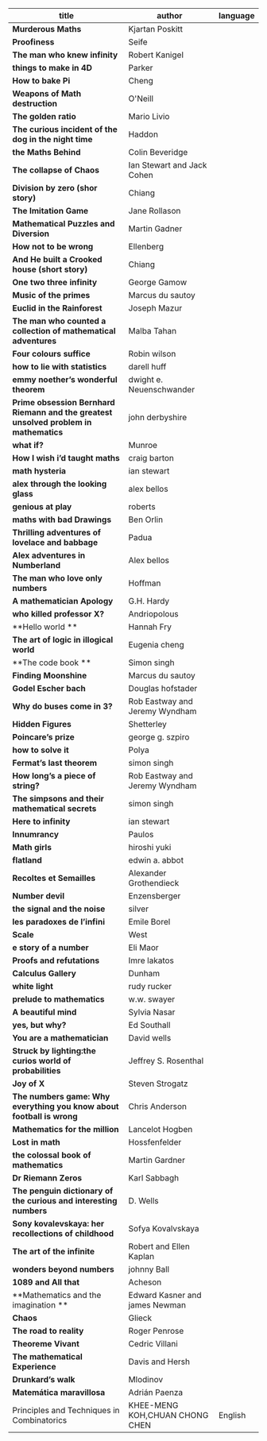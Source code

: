 |title|author|language|
|---|---|---|
|**Murderous Maths**|Kjartan Poskitt|
|**Proofiness**|Seife|
|**The man who knew infinity**|Robert Kanigel|
|**things to make in 4D**|Parker|
|**How to bake Pi**|Cheng|
|**Weapons of Math destruction**|O'Neill|
|**The golden ratio**|Mario Livio|
|**The curious incident of the dog in the night time**|Haddon|
|**the Maths Behind**|Colin Beveridge|
|**The collapse of Chaos**|Ian Stewart and Jack Cohen|
|**Division by zero (shor story)**|Chiang|
|**The Imitation Game**|Jane Rollason|
|**Mathematical Puzzles and Diversion**|Martin Gadner|
|**How not to be wrong**|Ellenberg|
|**And He built a Crooked house (short story)**|Chiang|
|**One two three infinity**|George Gamow|
|**Music of the primes**|Marcus du sautoy|
|**Euclid in the Rainforest**|Joseph Mazur|
|**The man who counted a collection of mathematical adventures**|Malba Tahan|
|**Four colours suffice**|Robin wilson|
|**how to lie with statistics**|darell huff|
|**emmy noether’s wonderful theorem**|dwight e. Neuenschwander|
|**Prime obsession Bernhard Riemann and the greatest unsolved problem in mathematics**|john derbyshire|
|**what if?**|Munroe|
|**How I wish i’d taught maths**|craig barton|
|**math hysteria**|ian stewart|
|**alex through the looking glass**|alex bellos|
|**genious at play**|roberts|
|**maths with bad Drawings**|Ben Orlin|
|**Thrilling adventures of lovelace and babbage**|Padua|
|**Alex adventures in Numberland**|Alex bellos|
|**The man who love only numbers**|Hoffman|
|**A mathematician Apology**|G.H. Hardy|
|**who killed professor X?**|Andriopolous|
|**Hello world **|Hannah Fry|
|**The art of logic in illogical world**|Eugenia cheng|
|**The code book **|Simon singh|
|**Finding Moonshine**|Marcus du sautoy|
|**Godel Escher bach**|Douglas hofstader|
|**Why do buses come in 3?**|Rob Eastway and Jeremy Wyndham|
|**Hidden Figures**|Shetterley|
|**Poincare’s prize**|george g. szpiro|
|**how to solve it**|Polya|
|**Fermat’s last theorem**|simon singh|
|**How long’s a piece of string?**|Rob Eastway and Jeremy Wyndham|
|**The simpsons and their mathematical secrets**|simon singh|
|**Here to infinity**|ian stewart|
|**Innumrancy**|Paulos|
|**Math girls**|hiroshi yuki|
|**flatland**|edwin a. abbot|
|**Recoltes et Semailles**|Alexander Grothendieck|
|**Number devil**|Enzensberger|
|**the signal and the noise**|silver|
|**les paradoxes de l’infini**|Emile Borel|
|**Scale**|West|
|**e story of a number**|Eli Maor|
|**Proofs and refutations**|Imre lakatos|
|**Calculus Gallery**|Dunham|
|**white light**|rudy rucker|
|**prelude to mathematics**|w.w. swayer|
|**A beautiful mind**|Sylvia Nasar|
|**yes, but why?**|Ed Southall|
|**You are a mathematician**|David wells|
|**Struck by lighting:the curios world of probabilities**|Jeffrey S. Rosenthal|
|**Joy of X**|Steven Strogatz|
|**The numbers game: Why everything you know about football is wrong**|Chris Anderson|
|**Mathematics for the million**|Lancelot Hogben|
|**Lost in math**|Hossfenfelder|
|**the colossal book of mathematics**|Martin Gardner|
|**Dr Riemann Zeros**|Karl Sabbagh|
|**The penguin dictionary of the curious and interesting numbers**|D. Wells|
|**Sony kovalevskaya: her recollections of childhood**|Sofya Kovalvskaya|
|**The art of the infinite**|Robert and Ellen Kaplan|
|**wonders beyond numbers**|johnny Ball|
|**1089 and All that**|Acheson|
|**Mathematics and the imagination **|Edward Kasner and james Newman|
|**Chaos**|Glieck|
|**The road to reality**|Roger Penrose|
|**Theoreme Vivant**|Cedric Villani|
|**The mathematical Experience**|Davis and Hersh|
|**Drunkard’s walk**|Mlodinov|
|**Matemática maravillosa**|Adrián Paenza|
|Principles and Techniques in Combinatorics| KHEE-MENG KOH,CHUAN CHONG CHEN|English|

